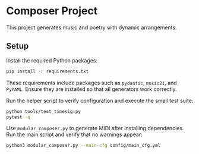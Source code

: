 # Composer Project

This project generates music and poetry with dynamic arrangements.

## Setup

Install the required Python packages:

```bash
pip install -r requirements.txt
```
These requirements include packages such as `pydantic`, `music21`, and `PyYAML`. Ensure they are installed so that all generators work correctly.

Run the helper script to verify configuration and execute the small test suite:

```bash
python tools/test_timesig.py
pytest -q
```

Use `modular_composer.py` to generate MIDI after installing dependencies. Run the main script and verify that no warnings appear:

```bash
python3 modular_composer.py --main-cfg config/main_cfg.yml
```
